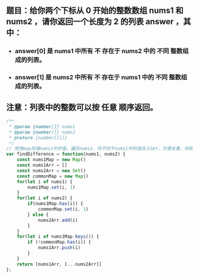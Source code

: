 ## 题目：给你两个下标从 0 开始的整数数组 nums1 和 nums2 ，请你返回一个长度为 2 的列表 answer ，其中：

- ### answer[0] 是 nums1 中所有 不 存在于 nums2 中的 不同 整数组成的列表。
- ### answer[1] 是 nums2 中所有 不 存在于 nums1 中的 不同 整数组成的列表。
## 注意：列表中的整数可以按 任意 顺序返回。

```js
/**
 * @param {number[]} nums1
 * @param {number[]} nums2
 * @return {number[][]}
 */
// 使用map存储nums1中的值，遍历nums2，将不同于nums1中的值存入Set，方便去重，将相同的值存入另一个commonMap中，然后遍历map1，将与commonMap中不同的值存入结果中
var findDifference = function(nums1, nums2) {
    const nums1Map = new Map()
    const nums1Arr = []
    const nums2Arr = new Set()
    const commonMap = new Map()
    for(let i of nums1) {
        nums1Map.set(i, 1)
    }
    for(let i of nums2) {
        if(nums1Map.has(i)) {
            commonMap.set(i, 1)
        } else {
            nums2Arr.add(i)
        }
    }
    for(let i of nums1Map.keys()) {
        if (!commonMap.has(i)) {
            nums1Arr.push(i)
        }
    }
    return [nums1Arr, [...nums2Arr]]
};

```